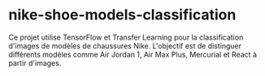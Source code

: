 # nike-shoe-models-classification
Ce projet utilise TensorFlow et Transfer Learning pour la classification d'images de modèles de chaussures Nike. L'objectif est de distinguer différents modèles comme Air Jordan 1, Air Max Plus, Mercurial et React à partir d'images.
